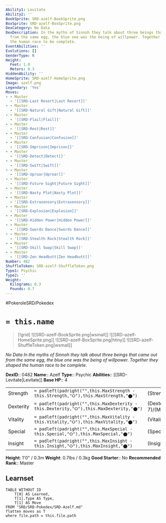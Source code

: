 ```yaml
---
Ability1: Levitate
Ability2: ''
BookSprite: SRD-azelf-BookSprite.png
BoxSprite: SRD-azelf-BoxSprite.png
DexCategory: No Data
DexDescription: In the myths of Sinnoh they talk about three beings that came out
  from the same egg, the blue one was the being of willpower. Together they shaped
  the human race to be complete.
EventAbilities: ''
Evolutions: []
GenderType: N
Height:
  Feet: 1.0
  Meters: 0.3
HiddenAbility: ''
HomeSprite: SRD-azelf-HomeSprite.png
Image: azelf.png
Legendary: 'Yes'
Moves:
- - Master
  - '[[SRD-Last Resort|Last Resort]]'
- - Master
  - '[[SRD-Natural Gift|Natural Gift]]'
- - Master
  - '[[SRD-Flail|Flail]]'
- - Master
  - '[[SRD-Rest|Rest]]'
- - Master
  - '[[SRD-Confusion|Confusion]]'
- - Master
  - '[[SRD-Imprison|Imprison]]'
- - Master
  - '[[SRD-Detect|Detect]]'
- - Master
  - '[[SRD-Swift|Swift]]'
- - Master
  - '[[SRD-Uproar|Uproar]]'
- - Master
  - '[[SRD-Future Sight|Future Sight]]'
- - Master
  - '[[SRD-Nasty Plot|Nasty Plot]]'
- - Master
  - '[[SRD-Extrasensory|Extrasensory]]'
- - Master
  - '[[SRD-Explosion|Explosion]]'
- - Master
  - '[[SRD-Hidden Power|Hidden Power]]'
- - Master
  - '[[SRD-Swords Dance|Swords Dance]]'
- - Master
  - '[[SRD-Stealth Rock|Stealth Rock]]'
- - Master
  - '[[SRD-Skill Swap|Skill Swap]]'
- - Master
  - '[[SRD-Zen Headbutt|Zen Headbutt]]'
Number: 482
ShuffleToken: SRD-azelf-ShuffleToken.png
Type1: Psychic
Type2: ''
Weight:
  Kilograms: 0.3
  Pounds: 0.7
---
```


#PokeroleSRD/Pokedex

# `= this.name`

> [!grid]
> ![[SRD-azelf-BookSprite.png|wsmall]]
> ![[SRD-azelf-HomeSprite.png]]
> ![[SRD-azelf-BoxSprite.png|htiny]]
> ![[SRD-azelf-ShuffleToken.png|wsmall]]


*No Data*
*In the myths of Sinnoh they talk about three beings that came out from the same egg, the blue one was the being of willpower. Together they shaped the human race to be complete.*

**DexID**:: 0482
**Name**:: Azelf
**Type**:: Psychic
**Abilities**:: [[SRD-Levitate|Levitate]]
**Base HP**:: 4

|           |                                                                                        |                                          |
| --------- | -------------------------------------------------------------------------------------- | ---------------------------------------- |
| Strength  | `= padleft(padright("",this.MaxStrength - this.Strength,"⭘"),this.MaxStrength,"⬤")`    | (Strength::7)/(MaxStrength::7)   |
| Dexterity | `= padleft(padright("",this.MaxDexterity - this.Dexterity,"⭘"),this.MaxDexterity,"⬤")` | (Dexterity:: 7)/(MaxDexterity::7) |
| Vitality  | `= padleft(padright("",this.MaxVitality - this.Vitality,"⭘"),this.MaxVitality,"⬤")`    | (Vitality::5)/(MaxVitality::5)   |
| Special   | `= padleft(padright("",this.MaxSpecial - this.Special,"⭘"),this.MaxSpecial,"⬤")`       | (Special::7)/(MaxSpecial::7)     |
| Insight   | `= padleft(padright("",this.MaxInsight - this.Insight,"⭘"),this.MaxInsight,"⬤")`       | (Insight::5)/(MaxInsight::5)     |

**Height**: 1'0" / 0.3m
**Weight**: 0.7lbs / 0.3kg
**Good Starter**:: No
**Recommended Rank**:: Master

## Learnset

```dataview
TABLE WITHOUT ID
    T[0] AS Learned,
    T[1].Type AS Type,
    T[1] AS Move
FROM "SRD/SRD-Pokedex/SRD-Azelf.md"
flatten moves as T
where file.path = this.file.path
```
